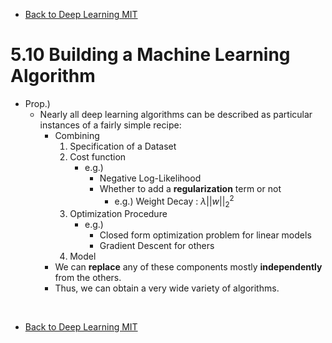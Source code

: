 * [Back to Deep Learning MIT](../../main.md)

# 5.10 Building a Machine Learning Algorithm
- Prop.)
  - Nearly all deep learning algorithms can be described as particular instances of a fairly simple recipe:
    - Combining
      1. Specification of a Dataset
      2. Cost function
         - e.g.) 
           - Negative Log-Likelihood
           - Whether to add a **regularization** term or not
             - e.g.) Weight Decay : $`\lambda||w||_2^2`$
      3. Optimization Procedure 
         - e.g.) 
           - Closed form optimization problem for linear models
           - Gradient Descent for others
      4. Model
    - We can **replace** any of these components mostly **independently** from the others.
    - Thus, we can obtain a very wide variety of algorithms.














<br>

* [Back to Deep Learning MIT](../../main.md)